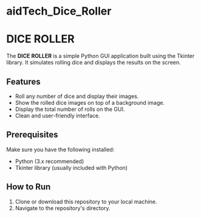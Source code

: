 # aidTech_Dice_Roller
# DICE ROLLER

The **DICE ROLLER** is a simple Python GUI application built using the Tkinter library. It simulates rolling dice and displays the results on the screen.

## Features

- Roll any number of dice and display their images.
- Show the rolled dice images on top of a background image.
- Display the total number of rolls on the GUI.
- Clean and user-friendly interface.

## Prerequisites

Make sure you have the following installed:

- Python (3.x recommended)
- Tkinter library (usually included with Python)

## How to Run

1. Clone or download this repository to your local machine.
2. Navigate to the repository's directory.

